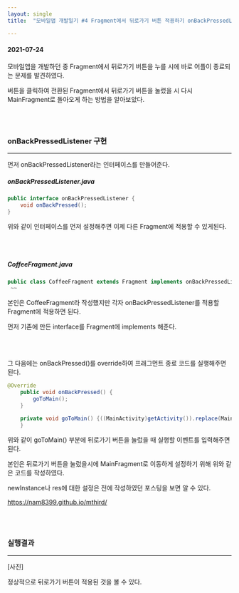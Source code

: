 ```yaml
---
layout: single
title:  "모바일앱 개발일기 #4 Fragment에서 뒤로가기 버튼 적용하기 onBackPressedListener"

---
```


#### 2021-07-24

모바일앱을 개발하던 중 Fragment에서 뒤로가기 버튼을 누를 시에 바로 어플이 종료되는 문제를 발견하였다. 

버튼을 클릭하여 전환된 Fragment에서 뒤로가기 버튼을 눌렀을 시 다시 MainFragment로 돌아오게 하는 방법을 알아보았다.

 <br/><br/>

  

### onBackPressedListener 구현

---

먼저 onBackPressedListener라는 인터페이스를 만들어준다.

##### onBackPressedListener.java

```java
public interface onBackPressedListener {
    void onBackPressed();
}
```

위와 같이 인터페이스를 먼저 설정해주면 이제 다른 Fragment에 적용할 수 있게된다.

<br/><br/>

##### CoffeeFragment.java

```java
public class CoffeeFragment extends Fragment implements onBackPressedListener {
 ~~
```

본인은 CoffeeFragment라 작성했지만 각자 onBackPressedListener를 적용할 Fragment에 적용하면 된다.  

먼저 기존에 만든 interface를 Fragment에 implements 해준다. 

<br/><br/>

그 다음에는 onBackPressed()를 override하여 프래그먼트 종료 코드를 실행해주면 된다.

```java
@Override
    public void onBackPressed() {
        goToMain();
    }

    private void goToMain() {((MainActivity)getActivity()).replace(MainFragment.newInstance(res));
    }
```

위와 같이 goToMain() 부분에 뒤로가기 버튼을 눌렀을 때 실행할 이벤트를 입력해주면 된다.

본인은 뒤로가기 버튼을 눌렀을시에 MainFragment로 이동하게 설정하기 위해 위와 같은 코드를 작성하였다.

newInstance나 res에 대한 설정은 전에 작성하였던 포스팅을 보면 알 수 있다.

https://nam8399.github.io/mthird/







  <br/><br/>

### 실행결과

---

[사진]

정상적으로 뒤로가기 버튼이 적용된 것을 볼 수 있다.